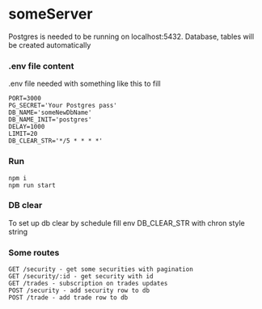 # someServer
Postgres is needed to be running on localhost:5432.
Database, tables will be created automatically
### .env file content
.env file needed with something like this to fill
```dotenv
PORT=3000
PG_SECRET='Your Postgres pass'
DB_NAME='someNewDbName'
DB_NAME_INIT='postgres'
DELAY=1000
LIMIT=20
DB_CLEAR_STR='*/5 * * * *'
```

### Run

```shell
npm i
npm run start
```

### DB clear
To set up db clear by schedule fill env DB_CLEAR_STR with chron style string

### Some routes
```
GET /security - get some securities with pagination 
GET /security/:id - get security with id
GET /trades - subscription on trades updates
POST /security - add security row to db
POST /trade - add trade row to db
```


